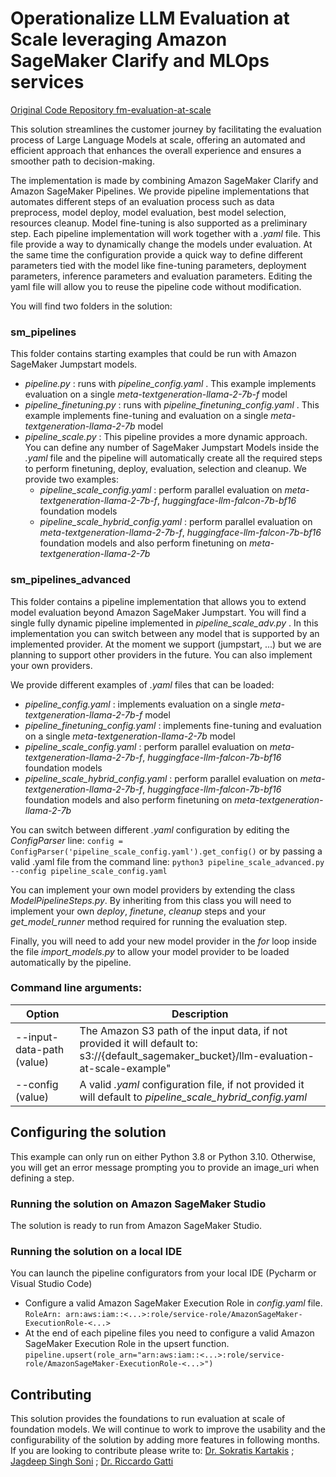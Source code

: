 # Operationalize LLM Evaluation at Scale leveraging Amazon SageMaker Clarify and MLOps services

<a href="https://github.com/aws-samples/fm-evaluation-at-scale/tree/main">Original Code Repository fm-evaluation-at-scale </a>

This solution streamlines the customer journey by facilitating the evaluation process of Large Language Models at scale, offering an automated and efficient approach
that enhances the overall experience and ensures a smoother path to decision-making.

The implementation is made by combining Amazon SageMaker Clarify and Amazon SageMaker Pipelines.
We provide pipeline implementations that automates different steps of an evaluation process such as data preprocess, model deploy, model evaluation,
best model selection, resources cleanup. Model fine-tuning is also supported as a preliminary step.
Each pipeline implementation will work together with a *.yaml* file. This file provide a way to dynamically change the models under evaluation.
At the same time the configuration provide a quick way to define different parameters tied with the model like fine-tuning parameters, deployment parameters,
inference parameters and evaluation parameters.
Editing the yaml file will allow you to reuse the pipeline code without modification.

You will find two folders in the solution:

### sm_pipelines
This folder contains starting examples that could be run with Amazon SageMaker Jumpstart models.
- *pipeline.py* : runs with *pipeline_config.yaml* . This example implements evaluation on a single *meta-textgeneration-llama-2-7b-f*
model
- *pipeline_finetuning.py* : runs with *pipeline_finetuning_config.yaml* . This example implements fine-tuning and evaluation on a single *meta-textgeneration-llama-2-7b* model
- *pipeline_scale.py* : This pipeline provides a more dynamic approach. You can define any number of SageMaker Jumpstart Models inside the *.yaml* file and
the pipeline will automatically create all the required steps to perform finetuning, deploy, evaluation, selection and cleanup.
We provide two examples:
  - *pipeline_scale_config.yaml* : perform parallel evaluation on *meta-textgeneration-llama-2-7b-f*, *huggingface-llm-falcon-7b-bf16* foundation models
  - *pipeline_scale_hybrid_config.yaml* : perform parallel evaluation on *meta-textgeneration-llama-2-7b-f*, *huggingface-llm-falcon-7b-bf16* foundation models and also perform finetuning on
  *meta-textgeneration-llama-2-7b*

### sm_pipelines_advanced
This folder contains a pipeline implementation that allows you to extend model evaluation beyond Amazon SageMaker Jumpstart.
You will find a single fully dynamic pipeline implemented in *pipeline_scale_adv.py* .
In this implementation you can switch between any model that is supported by an implemented provider.
At the moment we support (jumpstart, ...) but we are planning to support other providers in the future. You can also implement your own providers.

We provide different examples of *.yaml* files that can be loaded:
- *pipeline_config.yaml* : implements evaluation on a single *meta-textgeneration-llama-2-7b-f*
model
- *pipeline_finetuning_config.yaml* : implements fine-tuning and evaluation on a single *meta-textgeneration-llama-2-7b* model
- *pipeline_scale_config.yaml* : perform parallel evaluation on *meta-textgeneration-llama-2-7b-f*, *huggingface-llm-falcon-7b-bf16* foundation models
- *pipeline_scale_hybrid_config.yaml* : perform parallel evaluation on *meta-textgeneration-llama-2-7b-f*, *huggingface-llm-falcon-7b-bf16* foundation models and also perform finetuning on
  *meta-textgeneration-llama-2-7b*

You can switch between different *.yaml* configuration by editing the *ConfigParser* line:
`config = ConfigParser('pipeline_scale_config.yaml').get_config()`
or by passing a valid .yaml file from the command line:
`python3 pipeline_scale_advanced.py --config pipeline_scale_config.yaml`

You can implement your own model providers by extending the class *ModelPipelineSteps.py*. By inheriting from this class
you will need to implement your own *deploy*, *finetune*, *cleanup* steps and your *get_model_runner* method required for running the evaluation step.

Finally, you will need to add your new model provider in the *for* loop inside the file *import_models.py* to allow your model provider
to be loaded automatically by the pipeline.

### Command line arguments:

| Option                      | Description                                                                                                                                     |
|-----------------------------|-------------------------------------------------------------------------------------------------------------------------------------------------|
| --input-data-path (value)   | The Amazon S3 path of the input data, if not provided it will default to: <br/>s3://{default_sagemaker_bucket}/llm-evaluation-at-scale-example" |
| --config (value)            | A valid *.yaml* configuration file, if not provided it will default to *pipeline_scale_hybrid_config.yaml*                                      |

## Configuring the solution

This example can only run on either Python 3.8 or Python 3.10.
Otherwise, you will get an error message prompting you to provide an image_uri when defining a step.

### Running the solution on Amazon SageMaker Studio
The solution is ready to run from Amazon SageMaker Studio.

### Running the solution on a local IDE
You can launch the pipeline configurators from your local IDE (Pycharm or Visual Studio Code)
- Configure a valid Amazon SageMaker Execution Role in *config.yaml* file.
`RoleArn: arn:aws:iam::<...>:role/service-role/AmazonSageMaker-ExecutionRole-<...>`
- At the end of each pipeline files you need to configure a valid Amazon SageMaker Execution Role in the upsert function.
`pipeline.upsert(role_arn="arn:aws:iam::<...>:role/service-role/AmazonSageMaker-ExecutionRole-<...>")`

## Contributing
This solution provides the foundations to run evaluation at scale of foundation models.
We will continue to work to improve the usability and the configurability of the solution by adding more features in following months.
If you are looking to contribute please write to:
<a href="mailto:kartakis@amazon.co.uk">Dr. Sokratis Kartakis</a> ; <a href="mailto:jagdsoni@amazon.nl">Jagdeep Singh Soni</a> ; <a href="mailto:rgatti@amazon.it">Dr. Riccardo Gatti</a>
